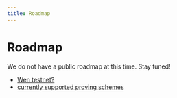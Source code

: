 ```yaml
---
title: Roadmap
---
```


# Roadmap

We do not have a public roadmap at this time. Stay tuned!

- [Wen testnet?](./testnet.md)
- [currently supported proving schemes](./supported-proving-schemes.md)
